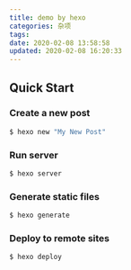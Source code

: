 ```yaml
---
title: demo by hexo
categories: 杂项
tags:
date: 2020-02-08 13:58:58
updated: 2020-02-08 16:20:33
---
```

## Quick Start

### Create a new post

``` bash
$ hexo new "My New Post"
```

### Run server

``` bash
$ hexo server
```

### Generate static files

``` bash
$ hexo generate
```

### Deploy to remote sites

``` bash
$ hexo deploy
```
